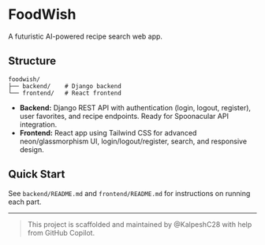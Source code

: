 # FoodWish

A futuristic AI-powered recipe search web app.

## Structure

```
foodwish/
├── backend/    # Django backend
└── frontend/   # React frontend
```

- **Backend:** Django REST API with authentication (login, logout, register), user favorites, and recipe endpoints. Ready for Spoonacular API integration.
- **Frontend:** React app using Tailwind CSS for advanced neon/glassmorphism UI, login/logout/register, search, and responsive design.

## Quick Start

See `backend/README.md` and `frontend/README.md` for instructions on running each part.

---

> This project is scaffolded and maintained by @KalpeshC28 with help from GitHub Copilot.